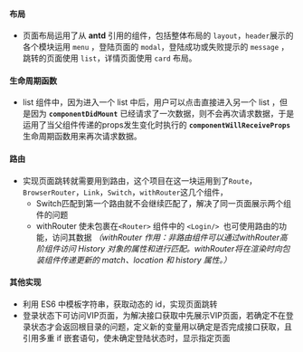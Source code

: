 #### 布局
- 页面布局运用了从 **antd** 引用的组件，包括整体布局的 `layout`，`header`展示的各个模块运用 `menu` ，登陆页面的 `modal`，登陆成功或失败提示的 `message` ，跳转的页面使用 `list`，详情页面使用 `card` 布局。

#### 生命周期函数
- list 组件中，因为进入一个 list 中后，用户可以点击直接进入另一个 list ，但是因为 **`componentDidMount`** 已经请求了一次数据，则不会再次请求数据，于是运用了当父组件传递的props发生变化时执行的 **`componentWillReceiveProps`** 生命周期函数用来再次请求数据。

#### 路由
- 实现页面跳转就需要用到路由，这个项目在这一块运用到了`Route`，`BrowserRouter`，`Link`，`Switch`，`withRouter`这几个组件，
  - Switch匹配到第一个路由就不会继续匹配了，解决了同一页面展示两个组件的问题
  - withRouter 使未包裹在`<Router>` 组件中的 `<Login/> `也可使用路由的功能，访问其数据
  *（withRouter 作用：非路由组件可以通过withRouter高阶组件访问 History 对象的属性和进行匹配。withRouter将在渲染时向包装组件传递更新的 match、location 和 history 属性。）*

#### 其他实现
- 利用 ES6 中模板字符串，获取动态的 id，实现页面跳转
- 登录状态下可访问VIP页面，为解决接口获取中先展示VIP页面，若确定不在登录状态才会返回根目录的问题，定义新的变量用以确定是否完成接口获取，且引用多重 if 嵌套语句，使未确定登陆状态时，显示指定页面